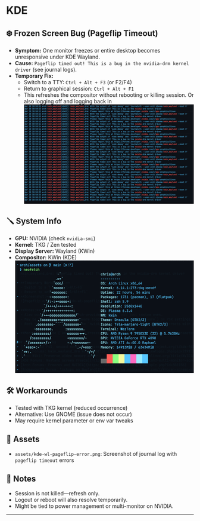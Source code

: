 # KDE

## ❄️ Frozen Screen Bug (Pageflip Timeout)
- **Symptom:** One monitor freezes or entire desktop becomes unresponsive under KDE Wayland.
- **Cause:** `Pageflip timed out! This is a bug in the nvidia-drm kernel driver` (see journal logs).
- **Temporary Fix:**
  - Switch to a TTY: `Ctrl + Alt + F3` (or F2/F4)
  - Return to graphical session: `Ctrl + Alt + F1`
  - This refreshes the compositor without rebooting or killing session. Or also logging off and logging back in
![System Info](assets/kde-wl-pageflip-error.png)

## 🪛 System Info
- **GPU:** NVIDIA (check `nvidia-smi`)
- **Kernel:** TKG / Zen tested
- **Display Server:** Wayland (KWin)
- **Compositor:** KWin (KDE)
![System Info](assets/CK-Arch-System.png)

## 🛠️ Workarounds
- Tested with TKG kernel (reduced occurrence)
- Alternative: Use GNOME (issue does not occur)
- May require kernel parameter or env var tweaks

## 📂 Assets
- `assets/kde-wl-pageflip-error.png`: Screenshot of journal log with `pageflip timeout` errors

## 📎 Notes
- Session is not killed—refresh only.
- Logout or reboot will also resolve temporarily.
- Might be tied to power management or multi-monitor on NVIDIA.

---
